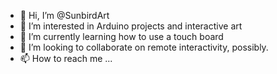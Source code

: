 - 👋 Hi, I’m @SunbirdArt
- 👀 I’m interested in Arduino projects and interactive art
- 🌱 I’m currently learning how to use a touch board
- 💞️ I’m looking to collaborate on remote interactivity, possibly.
- 📫 How to reach me ...

<!---
SunbirdArt/SunbirdArt is a ✨ special ✨ repository because its `README.md` (this file) appears on your GitHub profile.
You can click the Preview link to take a look at your changes.
--->
